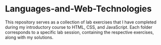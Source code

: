 # Languages-and-Web-Technologies
This repository serves as a collection of lab exercises that I have completed during my introductory course to HTML, CSS, and JavaScript. Each folder corresponds to a specific lab session, containing the respective exercises, along with my solutions.
